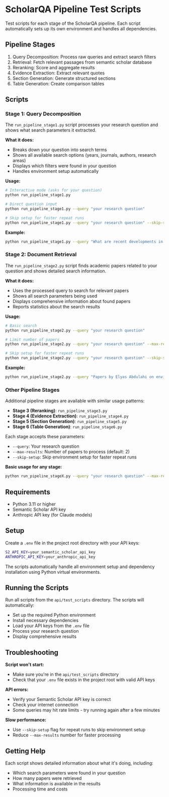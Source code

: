 # ScholarQA Pipeline Test Scripts

Test scripts for each stage of the ScholarQA pipeline. Each script automatically sets up its own environment and handles all dependencies.

## Pipeline Stages

1. Query Decomposition: Process raw queries and extract search filters
2. Retrieval: Fetch relevant passages from semantic scholar database
3. Reranking: Score and aggregate results
4. Evidence Extraction: Extract relevant quotes
5. Section Generation: Generate structured sections
6. Table Generation: Create comparison tables

## Scripts

### Stage 1: Query Decomposition

The `run_pipeline_stage1.py` script processes your research question and shows what search parameters it extracted.

**What it does:**

- Breaks down your question into search terms
- Shows all available search options (years, journals, authors, research areas)
- Displays which filters were found in your question
- Handles environment setup automatically

**Usage:**

```bash
# Interactive mode (asks for your question)
python run_pipeline_stage1.py

# Direct question input
python run_pipeline_stage1.py --query "your research question"

# Skip setup for faster repeat runs
python run_pipeline_stage1.py --query "your research question" --skip-setup
```

**Example:**

```bash
python run_pipeline_stage1.py --query "What are recent developments in health interventions for mental health issues?"
```

### Stage 2: Document Retrieval

The `run_pipeline_stage2.py` script finds academic papers related to your question and shows detailed search information.

**What it does:**

- Uses the processed query to search for relevant papers
- Shows all search parameters being used
- Displays comprehensive information about found papers
- Reports statistics about the search results

**Usage:**

```bash
# Basic search
python run_pipeline_stage2.py --query "your research question"

# Limit number of papers
python run_pipeline_stage2.py --query "your research question" --max-results 5

# Skip setup for faster repeat runs
python run_pipeline_stage2.py --query "your research question" --skip-setup
```

**Example:**

```bash
python run_pipeline_stage2.py --query "Papers by Elyas Abdulahi on environmental science" --max-results 3
```

### Other Pipeline Stages

Additional pipeline stages are available with similar usage patterns:

- **Stage 3 (Reranking)**: `run_pipeline_stage3.py`
- **Stage 4 (Evidence Extraction)**: `run_pipeline_stage4.py`
- **Stage 5 (Section Generation)**: `run_pipeline_stage5.py`
- **Stage 6 (Table Generation)**: `run_pipeline_stage6.py`

Each stage accepts these parameters:

- `--query`: Your research question
- `--max-results`: Number of papers to process (default: 2)
- `--skip-setup`: Skip environment setup for faster repeat runs

**Basic usage for any stage:**

```bash
python run_pipeline_stageX.py --query "your research question" --max-results 3
```

## Requirements

- Python 3.11 or higher
- Semantic Scholar API key
- Anthropic API key (for Claude models)

## Setup

Create a `.env` file in the project root directory with your API keys:

```bash
S2_API_KEY=your_semantic_scholar_api_key
ANTHROPIC_API_KEY=your_anthropic_api_key
```

The scripts automatically handle all environment setup and dependency installation using Python virtual environments.

## Running the Scripts

Run all scripts from the `api/test_scripts` directory. The scripts will automatically:

- Set up the required Python environment
- Install necessary dependencies
- Load your API keys from the `.env` file
- Process your research question
- Display comprehensive results

## Troubleshooting

**Script won't start:**

- Make sure you're in the `api/test_scripts` directory
- Check that your `.env` file exists in the project root with valid API keys

**API errors:**

- Verify your Semantic Scholar API key is correct
- Check your internet connection
- Some queries may hit rate limits - try running again after a few minutes

**Slow performance:**

- Use `--skip-setup` flag for repeat runs to skip environment setup
- Reduce `--max-results` number for faster processing

## Getting Help

Each script shows detailed information about what it's doing, including:

- Which search parameters were found in your question
- How many papers were retrieved
- What information is available in the results
- Processing time and costs